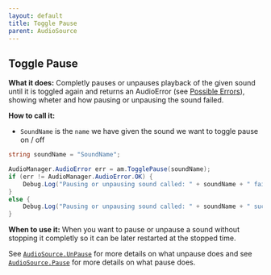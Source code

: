 ```yaml
---
layout: default
title: Toggle Pause
parent: AudioSource
---
```


## Toggle Pause
**What it does:**
Completly pauses or unpauses playback of the given sound until it is toggled again and returns an AudioError (see [Possible Errors](https://mathewhdyt.github.io/Unity-Audio-Manager/docs/documentation/index/#possible-errors)), showing wheter and how pausing or unpausing the sound failed.

**How to call it:**
- ```SoundName``` is the ```name``` we have given the sound we want to toggle pause on / off

```csharp
string soundName = "SoundName";

AudioManager.AudioError err = am.TogglePause(soundName);
if (err != AudioManager.AudioError.OK) {
    Debug.Log("Pausing or unpausing sound called: " + soundName + " failed with error id: " + err);
}
else {
    Debug.Log("Pausing or unpausing sound called: " + soundName + " succesfull");
}
```

**When to use it:**
When you want to pause or unpause a sound without stopping it completly so it can be later restarted at the stopped time.

See [```AudioSource.UnPause```](https://docs.unity3d.com/2021.2/Documentation/ScriptReference/AudioSource.UnPause.html) for more details on what unpause does and see [```AudioSource.Pause```](https://docs.unity3d.com/2021.2/Documentation/ScriptReference/AudioSource.Pause.html) for more details on what pause does.
